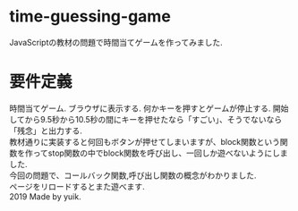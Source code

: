 # time-guessing-game
JavaScriptの教材の問題で時間当てゲームを作ってみました.<br>
# 要件定義
時間当てゲーム.
ブラウザに表示する.
何かキーを押すとゲームが停止する.
開始してから9.5秒から10.5秒の間にキーを押せたなら「すごい」、そうでないなら「残念」と出力する.
<br>
教材通りに実装すると何回もボタンが押せてしまいますが、block関数という関数を作ってstop関数の中でblock関数を呼び出し、一回しか遊べないようにしました.<br>
今回の問題で、コールバック関数,呼び出し関数の概念がわかりました.<br>
ページをリロードするとまた遊べます.<br>
2019 Made by yuik.



